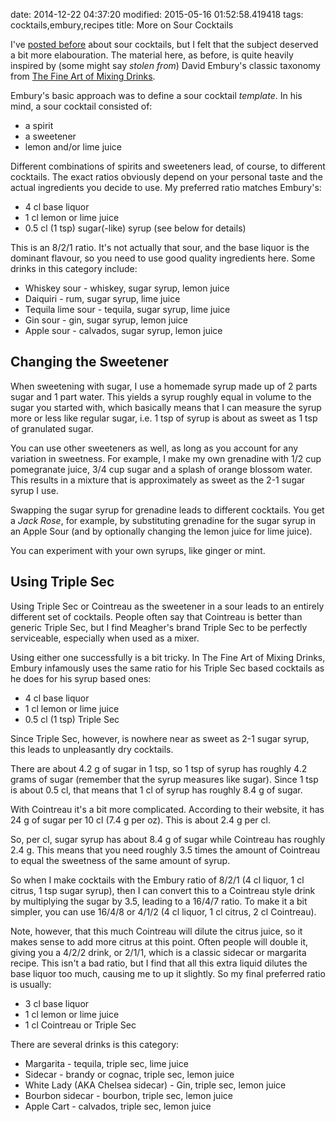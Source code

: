 date: 2014-12-22 04:37:20
modified: 2015-05-16 01:52:58.419418
tags: cocktails,embury,recipes
title: More on Sour Cocktails

I've [posted before][1] about sour cocktails, but I felt that the subject
deserved a bit more elabouration.  The material here, as before, is quite
heavily inspired by (some might say *stolen from*) David Embury's classic
taxonomy from [The Fine Art of Mixing Drinks][2].

Embury's basic approach was to define a sour cocktail *template*.  In his
mind, a sour cocktail consisted of:

 * a spirit
 * a sweetener
 * lemon and/or lime juice

Different combinations of spirits and sweeteners lead, of course, to
different cocktails. The exact ratios obviously depend on your personal
taste and the actual ingredients you decide to use. My preferred ratio
matches Embury's:

 * 4 cl base liquor
 * 1 cl lemon or lime juice
 * 0.5 cl (1 tsp) sugar(-like) syrup (see below for details)
 
This is an 8/2/1 ratio. It's not actually that sour, and the base liquor is
the dominant flavour, so you need to use good quality ingredients here. Some
drinks in this category include:

 * Whiskey sour - whiskey, sugar syrup, lemon juice
 * Daiquiri - rum, sugar syrup, lime juice
 * Tequila lime sour - tequila, sugar syrup, lime juice
 * Gin sour - gin, sugar syrup, lemon juice
 * Apple sour - calvados, sugar syrup, lemon juice
 
## Changing the Sweetener

When sweetening with sugar, I use a homemade syrup made up of 2 parts sugar
and 1 part water. This yields a syrup roughly equal in volume to the sugar
you started with, which basically means that I can measure the syrup more or
less like regular sugar, i.e. 1 tsp of syrup is about as sweet as 1 tsp of
granulated sugar.

You can use other sweeteners as well, as long as you account for any
variation in sweetness. For example, I make my own grenadine with 1/2 cup
pomegranate juice, 3/4 cup sugar and a splash of orange blossom water. This
results in a mixture that is approximately as sweet as the 2-1 sugar syrup I
use.

Swapping the sugar syrup for grenadine leads to different cocktails.  You
get a *Jack Rose*, for example, by substituting grenadine for the sugar
syrup in an Apple Sour (and by optionally changing the lemon juice for lime
juice).

You can experiment with your own syrups, like ginger or mint.

## Using Triple Sec

Using Triple Sec or Cointreau as the sweetener in a sour leads to an
entirely different set of cocktails. People often say that Cointreau is
better than generic Triple Sec, but I find Meagher's brand Triple Sec to be
perfectly serviceable, especially when used as a mixer.

Using either one successfully is a bit tricky. In The Fine Art of Mixing
Drinks, Embury infamously uses the same ratio for his Triple Sec based
cocktails as he does for his syrup based ones:

 * 4 cl base liquor
 * 1 cl lemon or lime juice
 * 0.5 cl (1 tsp) Triple Sec

Since Triple Sec, however, is nowhere near as sweet as 2-1 sugar syrup, this
leads to unpleasantly dry cocktails.

There are about 4.2 g of sugar in 1 tsp, so 1 tsp of syrup has roughly 4.2
grams of sugar (remember that the syrup measures like sugar). Since 1 tsp is
about 0.5 cl, that means that 1 cl of syrup has roughly 8.4 g of sugar.

With Cointreau it's a bit more complicated. According to their website, it
has 24 g of sugar per 10 cl (7.4 g per oz). This is about 2.4 g per cl.

So, per cl, sugar syrup has about 8.4 g of sugar while Cointreau has roughly
2.4 g. This means that you need roughly 3.5 times the amount of Cointreau to
equal the sweetness of the same amount of syrup.

So when I make cocktails with the Embury ratio of 8/2/1 (4 cl liquor, 1 cl
citrus, 1 tsp sugar syrup), then I can convert this to a Cointreau style
drink by multiplying the sugar by 3.5, leading to a 16/4/7 ratio. To make it
a bit simpler, you can use 16/4/8 or 4/1/2 (4 cl liquor, 1 cl citrus, 2 cl
Cointreau).

Note, however, that this much Cointreau will dilute the citrus juice, so it
makes sense to add more citrus at this point. Often people will double it,
giving you a 4/2/2 drink, or 2/1/1, which is a classic sidecar or margarita
recipe. This isn't a bad ratio, but I find that all this extra liquid
dilutes the base liquor too much, causing me to up it slightly. So my final
preferred ratio is usually:

 * 3 cl base liquor
 * 1 cl lemon or lime juice
 * 1 cl Cointreau or Triple Sec

There are several drinks is this category:

 * Margarita - tequila, triple sec, lime juice
 * Sidecar - brandy or cognac, triple sec, lemon juice
 * White Lady (AKA Chelsea sidecar) - Gin, triple sec, lemon juice
 * Bourbon sidecar - bourbon, triple sec, lemon juice
 * Apple Cart - calvados, triple sec, lemon juice

[1]: /2012/09/14/embury-sours
[2]: http://en.wikipedia.org/wiki/The_Fine_Art_of_Mixing_Drinks
